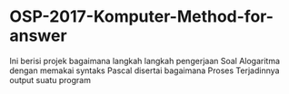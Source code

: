 # OSP-2017-Komputer-Method-for-answer
Ini berisi projek bagaimana langkah langkah pengerjaan Soal Alogaritma dengan memakai syntaks Pascal disertai bagaimana Proses Terjadinnya output suatu program

